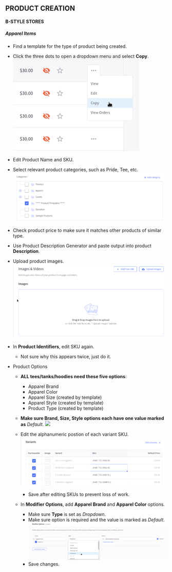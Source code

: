 ## PRODUCT CREATION

#### B-STYLE STORES

##### Apparel Items

- Find a template for the type of product being created.
- Click the three dots to open a dropdown menu and select **Copy**.
![](images/product-creation0.png?raw=true)
- Edit Product Name and SKU.
- Select relevant product categories, such as Pride, Tee, etc. 
![](images/product-creation1.png?raw=true)
- Check product price to make sure it matches other products of similar type.
- Use Product Description Generator and paste output into product **Description**.
- Upload product images.
![](images/product-creation2.png?raw=true)
- In **Product Identifiers**, edit SKU again.
  + Not sure why this appears twice, just do it.

- Product Options
  + **ALL tees/tanks/hoodies need these five options**:
    - Apparel Brand
    - Apparel Color
    - Apparel Size (created by template)
    - Apparel Style (created by template)
    - Product Type (created by template)

  + **Make sure Brand, Size, Style options each have one value marked as** *Default*.
![](images/product-creation3.png?raw=true)
  + Edit the alphanumeric postion of each variant SKU. 
![](images/product-creation4.png?raw=true)
    - Save after editing SKUs to prevent loss of work.
  + In **Modifier Options**, add **Apparel Brand** and **Apparel Color** options.
    - Make sure **Type** is set as *Dropdown*.
    - Make sure option is required and the value is marked as *Default*.
![](images/product-creation5.png?raw=true)
    - Save changes.
